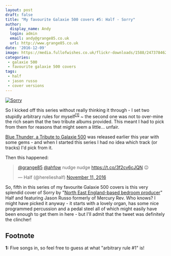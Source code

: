```yaml
---
layout: post
draft: false
title: "My favourite Galaxie 500 covers #5: Half - Sorry"
author:
  display_name: Andy
  login: admin
  email: andy@grange85.co.uk
  url: http://www.grange85.co.uk
date: '2016-12-09'
image: https://media.fullofwishes.co.uk/flickr-downloads/1588/24737846235_e316870368_b.jpg
categories:
 - galaxie 500
 - favourite galaxie 500 covers
tags:
 - half
 - jason russo
 - cover versions
---
```

<a data-flickr-embed="true"  href="https://www.flickr.com/photos/grange85/24737846235/in/dateposted/" title="Sorry"><img src="https://media.fullofwishes.co.uk/flickr-downloads/1588/24737846235_e316870368_b.jpg" alt="Sorry"></a>


<p class="lead">So I kicked off this series without really thinking it through - I set two stupidly arbitrary rules for myself<sup><a href="#footnote-1">[1]</a></sup> ~ the second one was not to over-mine the rich seam that the two tribute albums provided. This meant I had to pick from them for reasons that might seem a little&hellip; unfair.</p>

<p><a href="https://theblogthatcelebratesitself.bandcamp.com/album/va-blue-thunder-a-tribute-to-galaxie-500">Blue Thunder, a Tribute to Galaxie 500</a> was released earlier this year with some gems - and when I started this series I had no idea which track (or tracks) I'd pick from it.</p>

<p>Then this happened:</p>
<blockquote class="twitter-tweet" data-lang="en"><p lang="en" dir="ltr"><a href="https://twitter.com/grange85">@grange85</a> <a href="https://twitter.com/ahfow">@ahfow</a> nudge nudge <a href="https://t.co/3f2cv6cJQN">https://t.co/3f2cv6cJQN</a> 😉</p>&mdash; Half (@herelieshalf) <a href="https://twitter.com/herelieshalf/status/797147773447663620">November 11, 2016</a></blockquote>

<p>So, fifth in this series of my favourite Galaxie 500 covers is this very splendid cover of Sorry by "<a href="https://soundcloud.com/herelieshalf">North East England-based bedroom producer</a>" Half and featuring Jason Russo formerly of Mercury Rev. Who knows? I might have picked it anyway - it starts with a lovely organ, has some nice programmed percussion and a pedal steel all of which might easily have been enough to get them in here - but I'll admit that the tweet was definitely the clincher!</p>

<h2>Footnote</h2>
<p id="footnote-1"><strong>1:</strong> Five songs in, so feel free to guess at what "arbitrary rule #1" is!</p>
